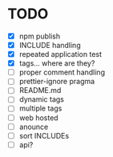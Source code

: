 # TODO

- [x] npm publish
- [x] INCLUDE handling
- [x] repeated application test
- [x] tags... where are they?
- [ ] proper comment handling
- [ ] prettier-ignore pragma
- [ ] README.md
- [ ] dynamic tags
- [ ] multiple tags
- [ ] web hosted
- [ ] anounce
- [ ] sort INCLUDEs
- [ ] api?
